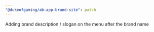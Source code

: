 ```yaml
---
"@dukeofgaming/ab-app-brand-site": patch
---
```


Adding brand description / slogan on the menu after the brand name
